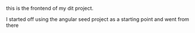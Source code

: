  this is the frontend of my dit project.
 
 I started off using the angular seed project as a starting point and went from there
 

